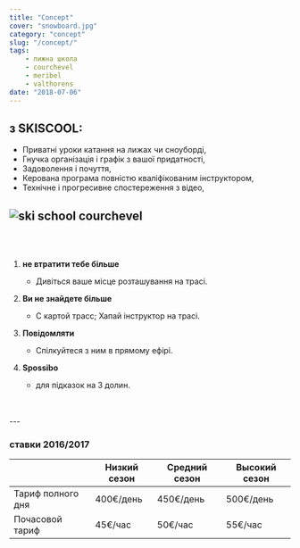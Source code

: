 ```yaml
---
title: "Concept"
cover: "snowboard.jpg"
category: "concept"
slug: "/concept/"
tags:
    - лижна школа
    - courchevel
    - meribel
    - valthorens
date: "2018-07-06"
---
```


## з SKISCOOL: 
* Приватні уроки катання на лижах чи сноуборді,
* Гнучка організація і графік з вашої придатності,
* Задоволення і почуття,
* Керована програма повністю кваліфікованим інструктором,
* Технічне і прогресивне спостереження з відео,

![ski school courchevel](https://skiscool.com/dist/offpiste.jpg)
---
<br/>
<br/>


1. **не втратити тебе більше**
    * Дивіться ваше місце розташування на трасі.
    
2. **Ви не знайдете більше**
    * С картой трасс; Хапай інструктор на трасі.
    
3. **Повідомляти**
    * Спілкуйтеся з ним в прямому ефірі.
    
4. **Spossibo**
    * для підказок на 3 долин.

<br/>
<br/>
---

### ставки 2016/2017

|                       	| Низкий сезон   	| Средний сезон 	|   Высокий сезон	|
|-----------------------	|------------------ |----------------	|-----------------	|
| Тариф полного дня     	|   400€/день   	|    450€/день   	|       500€/день 	|
| Почасовой тариф          	|     45€/час     	|      50€/час     	|        55€/час    |


